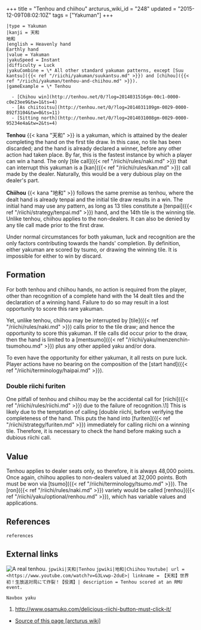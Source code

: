 +++
title = "Tenhou and chiihou"
arcturus_wiki_id = "248"
updated = "2015-12-09T08:02:10Z"
tags = ["Yakuman"]
+++

```yaku
|type = Yakuman
|kanji = 天和
地和
|english = Heavenly hand
Earthly hand
|value = Yakuman
|yakuSpeed = Instant
|difficulty = Luck
|yakuCombine = \* All other standard yakuman patterns, except [Suu kantsu]({{< ref "/riichi/yakuman/suukantsu.md" >}}) and [chihou]({{< ref "/riichi/yakuman/tenhou-and-chiihou.md" >}}).
|gameExample = \* Tenhou

  - [Chihou win](http://tenhou.net/0/?log=2014031516gm-00c1-0000-c0e23ee9&tw=1&ts=4)
  - [As chiitoitsu](http://tenhou.net/0/?log=2014031109gm-0029-0000-892f3104&tw=0&ts=11)
  - [Sitting north](http://tenhou.net/0/?log=2014031008gm-0029-0000-95234e4a&tw=2&ts=4)

```

**Tenhou** {{< kana "天和" >}} is a yakuman, which is attained by the dealer completing the hand on
the first tile draw. In this case, no tile has been discarded; and the hand is already declared a
winner, before any other action had taken place. By far, this is the fastest instance by which a
player can win a hand. The only [tile call]({{< ref "/riichi/rules/naki.md" >}}) that can interrupt
this yakuman is a [kan]({{< ref "/riichi/rules/kan.md" >}}) call made by the dealer. Naturally, this
would be a very dubious play on the dealer's part.

**Chiihou** {{< kana "地和" >}} follows the same premise as tenhou, where the dealt hand is already
tenpai and the initial tile draw results in a win. The initial hand may use any pattern, as long as
13 tiles constitute a [tenpai]({{< ref "/riichi/strategy/tenpai.md" >}}) hand, and the 14th tile is
the winning tile. Unlike tenhou, chiihou applies to the non-dealers. It can also be denied by any
tile call made prior to the first draw.

Under normal circumstances for both yakuman, luck and recognition are the only factors contributing
towards the hands' completion. By definition, either yakuman are scored by tsumo, or drawing the
winning tile. It is impossible for either to win by discard.

## Formation

For both tenhou and chiihou hands, no action is required from the player, other than recognition of
a complete hand with the 14 dealt tiles and the declaration of a winning hand. Failure to do so may
result in a lost opportunity to score this rare yakuman.

Yet, unlike tenhou, chiihou may be interrupted by [tile]({{< ref "/riichi/rules/naki.md" >}}) calls
prior to the tile draw; and hence the opportunity to score this yakuman. If tile calls did occur
prior to the draw, then the hand is limited to a
[mentsumo]({{< ref "/riichi/yaku/menzenchin-tsumohou.md" >}}) plus any other applied yaku and/or
dora.

To even have the opportunity for either yakuman, it all rests on pure luck. Player actions have no
bearing on the composition of the [start hand]({{< ref "/riichi/terminology/haipai.md" >}}).

### Double riichi furiten

One pitfall of tenhou and chiihou may be the accidental call for
[riichi]({{< ref "/riichi/rules/riichi.md" >}}) due to the failure of recognition.\1\] This is
likely due to the temptation of calling [double riichi, before verifying the completeness of the
hand. This puts the hand into [furiten]({{< ref "/riichi/strategy/furiten.md" >}}) immediately for
calling riichi on a winning tile. Therefore, it is necessary to check the hand before making such a
dubious riichi call.

## Value

Tenhou applies to dealer seats only, so therefore, it is always 48,000 points. Once again, chiihou
applies to non-dealers valued at 32,000 points. Both must be won via
[tsumo]({{< ref "/riichi/terminology/tsumo.md" >}}). The [ron]({{< ref "/riichi/rules/naki.md" >}})
variety would be called [renhou]({{< ref "/riichi/yaku/optional/renhou.md" >}}), which has variable
values and applications.

## References

`references`

## External links

![A real tenhou.](Real_Tenhou.jpg "A real tenhou.") `jpwiki|天和|Tenhou` `jpwiki|地和|Chiihou`
`Youtube| url = <https://www.youtube.com/watch?v=G3Lvwp-2duE>| linkname = 【天和】世界初！生放送対局にて炸裂！【役満】| description = Tenhou scored at an RMU event.`

`Navbox yaku`

1.  <http://www.osamuko.com/delicious-riichi-button-must-click-it/>

- [Source of this page [arcturus wiki]](http://arcturus.su/wiki/Tenhou_and_chiihou)

